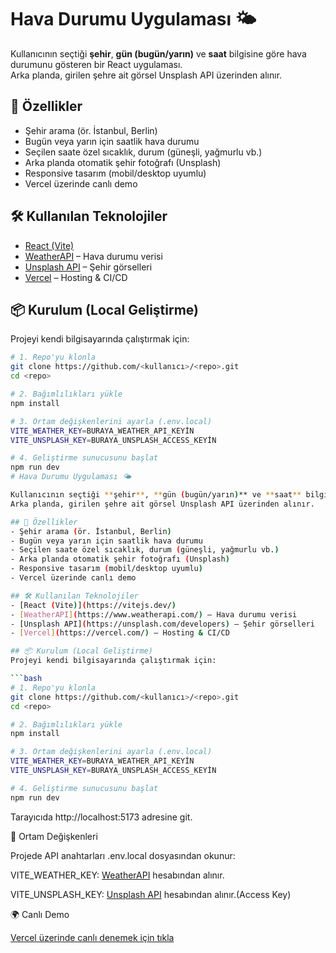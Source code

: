 # Hava Durumu Uygulaması 🌤️

Kullanıcının seçtiği **şehir**, **gün (bugün/yarın)** ve **saat** bilgisine göre hava durumunu gösteren bir React uygulaması.  
Arka planda, girilen şehre ait görsel Unsplash API üzerinden alınır.

## 🚀 Özellikler

- Şehir arama (ör. İstanbul, Berlin)
- Bugün veya yarın için saatlik hava durumu
- Seçilen saate özel sıcaklık, durum (güneşli, yağmurlu vb.)
- Arka planda otomatik şehir fotoğrafı (Unsplash)
- Responsive tasarım (mobil/desktop uyumlu)
- Vercel üzerinde canlı demo

## 🛠 Kullanılan Teknolojiler

- [React (Vite)](https://vitejs.dev/)
- [WeatherAPI](https://www.weatherapi.com/) – Hava durumu verisi
- [Unsplash API](https://unsplash.com/developers) – Şehir görselleri
- [Vercel](https://vercel.com/) – Hosting & CI/CD

## 📦 Kurulum (Local Geliştirme)

Projeyi kendi bilgisayarında çalıştırmak için:

````bash
# 1. Repo'yu klonla
git clone https://github.com/<kullanıcı>/<repo>.git
cd <repo>

# 2. Bağımlılıkları yükle
npm install

# 3. Ortam değişkenlerini ayarla (.env.local)
VITE_WEATHER_KEY=BURAYA_WEATHER_API_KEYİN
VITE_UNSPLASH_KEY=BURAYA_UNSPLASH_ACCESS_KEYİN

# 4. Geliştirme sunucusunu başlat
npm run dev
# Hava Durumu Uygulaması 🌤️

Kullanıcının seçtiği **şehir**, **gün (bugün/yarın)** ve **saat** bilgisine göre hava durumunu gösteren bir React uygulaması.
Arka planda, girilen şehre ait görsel Unsplash API üzerinden alınır.

## 🚀 Özellikler
- Şehir arama (ör. İstanbul, Berlin)
- Bugün veya yarın için saatlik hava durumu
- Seçilen saate özel sıcaklık, durum (güneşli, yağmurlu vb.)
- Arka planda otomatik şehir fotoğrafı (Unsplash)
- Responsive tasarım (mobil/desktop uyumlu)
- Vercel üzerinde canlı demo

## 🛠 Kullanılan Teknolojiler
- [React (Vite)](https://vitejs.dev/)
- [WeatherAPI](https://www.weatherapi.com/) – Hava durumu verisi
- [Unsplash API](https://unsplash.com/developers) – Şehir görselleri
- [Vercel](https://vercel.com/) – Hosting & CI/CD

## 📦 Kurulum (Local Geliştirme)
Projeyi kendi bilgisayarında çalıştırmak için:

```bash
# 1. Repo'yu klonla
git clone https://github.com/<kullanıcı>/<repo>.git
cd <repo>

# 2. Bağımlılıkları yükle
npm install

# 3. Ortam değişkenlerini ayarla (.env.local)
VITE_WEATHER_KEY=BURAYA_WEATHER_API_KEYİN
VITE_UNSPLASH_KEY=BURAYA_UNSPLASH_ACCESS_KEYİN

# 4. Geliştirme sunucusunu başlat
npm run dev
````
Tarayıcıda http://localhost:5173 adresine git.

🔑 Ortam Değişkenleri

Projede API anahtarları .env.local dosyasından okunur:

VITE_WEATHER_KEY: [WeatherAPI](https://www.weatherapi.com/)
 hesabından alınır.

VITE_UNSPLASH_KEY: [Unsplash API](https://unsplash.com/developers)
 hesabından alınır.(Access Key)

🌍 Canlı Demo

[Vercel üzerinde canlı denemek için tıkla](https://temp-check-seven.vercel.app/)
